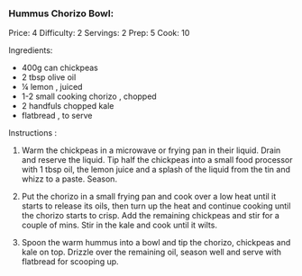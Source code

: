 ### Hummus Chorizo Bowl:  ###
Price: 4
Difficulty: 2
Servings: 2
Prep: 5
Cook: 10

Ingredients:

- 400g can chickpeas
- 2 tbsp olive oil
- ¼ lemon , juiced
- 1-2 small cooking chorizo , chopped
- 2 handfuls chopped kale
- flatbread , to serve

Instructions :
1. Warm the chickpeas in a microwave or frying pan in their liquid. Drain and reserve the liquid. Tip half the chickpeas into a small food processor with 1 tbsp oil, the lemon juice and a splash of the liquid from the tin and whizz to a paste. Season.

2. Put the chorizo in a small frying pan and cook over a low heat until it starts to release its oils, then turn up the heat and continue cooking until the chorizo starts to crisp. Add the remaining chickpeas and stir for a couple of mins. Stir in the kale and cook until it wilts.

3. Spoon the warm hummus into a bowl and tip the chorizo, chickpeas and kale on top. Drizzle over the remaining oil, season well and serve with flatbread for scooping up.
